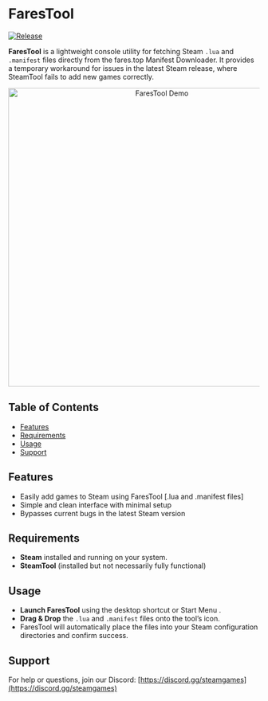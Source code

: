 # FaresTool

[![Release](https://img.shields.io/github/v/release/your-username/fares_tool)](https://github.com/your-username/fares_tool/releases)

**FaresTool** is a lightweight console utility for fetching Steam `.lua` and `.manifest` files directly from the fares.top Manifest Downloader. It provides a temporary workaround for issues in the latest Steam release, where SteamTool fails to add new games correctly.

<p align="center">
  <img src="[[https://github.com/your-username/fares_tool/assets/demo.gif](https://i.postimg.cc/xjNY03CL/sung-jin-woo-new-episode.gif)](https://i.postimg.cc/xjNY03CL/sung-jin-woo-new-episode.gif)" alt="FaresTool Demo" width="600" />
</p>

## Table of Contents

* [Features](#features)
* [Requirements](#requirements)
* [Usage](#usage)
* [Support](#support)

## Features

- Easily add games to Steam using FaresTool [.lua and .manifest files]
- Simple and clean interface with minimal setup
- Bypasses current bugs in the latest Steam version

## Requirements

* **Steam** installed and running on your system.
* **SteamTool** (installed but not necessarily fully functional)

## Usage

* **Launch FaresTool** using the desktop shortcut or Start Menu .
* **Drag & Drop** the `.lua` and `.manifest` files onto the tool’s icon.
* FaresTool will automatically place the files into your Steam configuration directories and confirm success.

## Support

For help or questions, join our Discord: [https://discord.gg/steamgames](https://discord.gg/steamgames)

